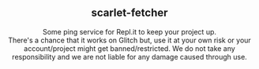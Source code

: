 <div align="center">
  <h2>scarlet-fetcher</h2>
  Some ping service for Repl.it to keep your project up.
  </br>
  There's a chance that it works on Glitch but, use it at your own risk or your account/project might get banned/restricted. We do not take   any responsibility and we are not liable for any damage caused through use.
</div>
